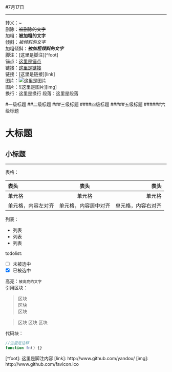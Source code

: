 #7月17日

---

转义：\~  
删除：~~被删除的文字~~  
加粗：**被加粗的文字**  
倾斜：*被倾斜的文字*  
加粗倾斜：***被加粗倾斜的文字***  
脚注：[这里是脚注][^foot]  
锚点：[这里是锚点](#anchor)  
链接：[这里是链接](http://www.github.com/yandou/)  
链接：[这里是链接][link]  
图片：![这里是图片](http://www.github.com/favicon.ico)  
图片：![这里是图片][img]  
换行：这里是换行
段落：这里是段落

#一级标题
##二级标题
###三级标题
####四级标题
#####五级标题
######六级标题

大标题
=
小标题
-

---

表格：

|表头|表头|表头|
|:---|:---:|---:|
|单元格|单元格|单元格|
|单元格，内容左对齐|单元格，内容居中对齐|单元格，内容右对齐|

列表：  
- 列表
- 列表
- 列表

todolist:  
- [ ] 未被选中
- [x] 已被选中

高亮：`被高亮的文字`  
引用区块：
> 区块  
> 区块  
> 区块  

> 区块
> 区块
> 区块


代码块：   
```javascript
//这里是注释
function fn() {}
```

<div id="anchor"></div>
[^foot]: 这里是脚注内容
[link]: http://www.github.com/yandou/
[img]: http://www.github.com/favicon.ico
